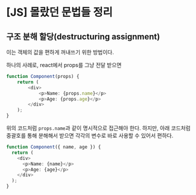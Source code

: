 # [JS] 몰랐던 문법들 정리
## 구조 분해 할당(destructuring assignment)
이는 객체의 값을 편하게 꺼내쓰기 위한 방법이다.

하나의 사례로, react에서 props를 그냥 전달 받으면
```typescript jsx
function Component(props) {
    return (
        <div>
            <p>Name: {props.name}</p>
            <p>Age: {props.age}</p>
        </div>
    );
}
```
위의 코드처럼 `props.name`과 같이 명시적으로 접근해야 한다.
하지만, 아래 코드처럼 중괄호를 통해 분해해서 받으면 각각의 변수로 바로 사용할 수 있어서 편하다.
```typescript jsx
function Component({ name, age }) {
  return (
    <div>
      <p>Name: {name}</p>
      <p>Age: {age}</p>
    </div>
  );
}
```

